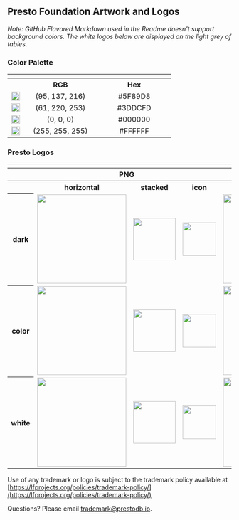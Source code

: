 ## Presto Foundation Artwork and Logos

*Note: GitHub Flavored Markdown used in the Readme doesn't support background colors. The white logos below are displayed on the light grey of tables.*

### Color Palette


<table style="text-align:center">
	<tr>
		<th colspan=3>
	</tr>
		<th></th>
		<th width="150">RGB</th>
		<th width="150">Hex</th>
	</tr>
		<td><img src="./Presto_Foundation/other/5F89D8.svg" width="20"></td>
		<td>(95, 137, 216)</td>
		<td>#5F89D8</td>
	</tr>
	</tr>
		<td><img src="./Presto_Foundation/other/3DDCFD.svg" width="20"></td>
		<td>(61, 220, 253)</td>
		<td>#3DDCFD</td>
	</tr>
	</tr>
		<td><img src="./Presto_Foundation/other/000000.svg" width="20"></td>
		<td>(0, 0, 0)</td>
		<td>#000000</td>
	</tr>
	</tr>
		<td><img src="./Presto_Foundation/other/FFFFFF.svg" width="20"></td>
		<td>(255, 255, 255)</td>
		<td>#FFFFFF</td>
	</tr>
</table>


### Presto Logos

<table>
    <tr>
    	<th colspan="7"></th>
    </tr>
    <tr>
        <th></th>
        <th colspan="3">PNG</th>
        <th colspan="3">SVG</th>
    </tr>
    <tr>
        <th></th>
        <th>horizontal</th>
        <th>stacked</th>
        <th>icon</th>
        <th>horizontal</th>
        <th>stacked</th>
        <th>icon</th>
    </tr>
    <tr>
        <th>dark</th>
        <td><img src="./Presto_Foundation/horizontal/dark/presto-logo-dark.png" width="200"></td>
        <td><img src="./Presto_Foundation/stacked/dark/presto-logo-stacked-dark.png" width="95"></td>
        <td><img src="./Presto_Foundation/icon/dark/presto-icon-dark.png" width="75"></td>
        <td><img src="./Presto_Foundation/horizontal/dark/presto-logo-dark.svg" width="200"></td>
        <td><img src="./Presto_Foundation/stacked/dark/presto-logo-stacked-dark.svg" width="95"></td>
        <td><img src="./Presto_Foundation/icon/dark/presto-icon-dark.svg" width="75"></td>
    </tr>
    <tr>
        <th>color</th>
        <td><img src="./Presto_Foundation/horizontal/color/presto-logo.png" width="200"></td>
        <td><img src="./Presto_Foundation/stacked/color/presto-logo-stacked.png" width="95"></td>
        <td><img src="./Presto_Foundation/icon/color/presto-icon.png" width="75"></td>
        <td><img src="./Presto_Foundation/horizontal/color/presto-logo.svg" width="200"></td>
        <td><img src="./Presto_Foundation/stacked/color/presto-logo-stacked.svg" width="95"></td>
        <td><img src="./Presto_Foundation/icon/color/presto-icon.svg" width="75"></td>
    </tr>
    <tr>
        <th>white</th>
        <td><img src="./Presto_Foundation/horizontal/white/presto-logo-white.png" width="200"></td>
        <td><img src="./Presto_Foundation/stacked/white/presto-logo-stacked-white.png" width="95"></td>
        <td><img src="./Presto_Foundation/icon/white/presto-icon-white.png" width="75"></td>
        <td><img src="./Presto_Foundation/horizontal/white/presto-logo-white.svg" width="200"></td>
        <td><img src="./Presto_Foundation/stacked/white/presto-logo-stacked-white.svg" width="95"></td>
        <td><img src="./Presto_Foundation/icon/white/presto-icon-white.svg" width="75"></td>
    </tr>
</table>

Use of any trademark or logo is subject to the trademark policy available at [https://lfprojects.org/policies/trademark-policy/](https://lfprojects.org/policies/trademark-policy/)

Questions? Please email [trademark@prestodb.io](mailto:trademark@prestodb.io).

